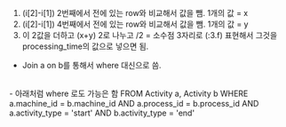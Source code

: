  1. (i[2]-i[1]) 2번째에서 전에 있는 row와 비교해서 값을 뺌. 1개의 값 = x 
 2. (i[2]-i[1]) 4번째에서 전에 있는 row와 비교해서 값을 뺌. 1개의 값 = y 
 3. 이 2값을 더하고 (x+y) 2로 나누고 /2 = 소수점 3자리로 (:3.f) 표현해서 그것을 processing_time의 값으로 넣으면 됨.
 
 - Join a on b를 통해서 where 대신으로 씀.
 
<br> 
- 아래처럼 where 로도 가능은 함
 FROM Activity a, 
     Activity b
 WHERE 
     a.machine_id = b.machine_id
 AND 
     a.process_id = b.process_id
 AND 
     a.activity_type = 'start'
 AND 
     b.activity_type = 'end'